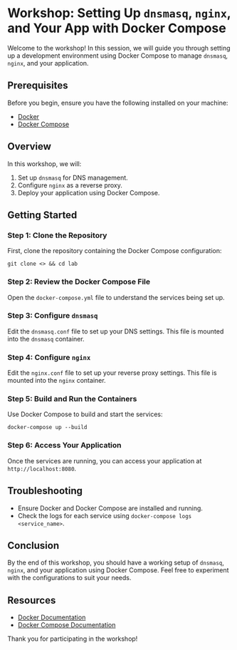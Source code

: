 # Workshop: Setting Up `dnsmasq`, `nginx`, and Your App with Docker Compose

Welcome to the workshop! In this session, we will guide you through setting up a development environment using Docker Compose to manage `dnsmasq`, `nginx`, and your application.

## Prerequisites

Before you begin, ensure you have the following installed on your machine:

- [Docker](https://docs.docker.com/get-docker/)
- [Docker Compose](https://docs.docker.com/compose/install/)

## Overview

In this workshop, we will:

1. Set up `dnsmasq` for DNS management.
2. Configure `nginx` as a reverse proxy.
3. Deploy your application using Docker Compose.

## Getting Started

### Step 1: Clone the Repository

First, clone the repository containing the Docker Compose configuration:

`git clone <> && cd lab`

### Step 2: Review the Docker Compose File

Open the `docker-compose.yml` file to understand the services being set up.


### Step 3: Configure `dnsmasq`

Edit the `dnsmasq.conf` file to set up your DNS settings. This file is mounted into the `dnsmasq` container.

### Step 4: Configure `nginx`

Edit the `nginx.conf` file to set up your reverse proxy settings. This file is mounted into the `nginx` container.

### Step 5: Build and Run the Containers

Use Docker Compose to build and start the services:

`docker-compose up --build`


### Step 6: Access Your Application

Once the services are running, you can access your application at `http://localhost:8080`.

## Troubleshooting

- Ensure Docker and Docker Compose are installed and running.
- Check the logs for each service using `docker-compose logs <service_name>`.

## Conclusion

By the end of this workshop, you should have a working setup of `dnsmasq`, `nginx`, and your application using Docker Compose. Feel free to experiment with the configurations to suit your needs.

## Resources

- [Docker Documentation](https://docs.docker.com/)
- [Docker Compose Documentation](https://docs.docker.com/compose/)

Thank you for participating in the workshop!